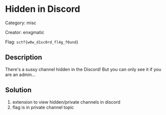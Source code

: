 
# Hidden in Discord

Category: misc

Creator: enxgmatic

Flag: `sctf{w0w_d1sc0rd_fl4g_f0und}`

## Description
There's a sussy channel hidden in the Discord! But you can only see it if you are an admin...


## Solution
1. extension to view hidden/private channels in discord
2. flag is in private channel topic
